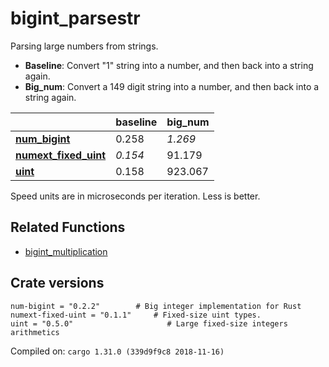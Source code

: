 # bigint_parsestr
Parsing large numbers from strings.

* **Baseline**: Convert "1" string into a number, and then back into a string again.
* **Big_num**: Convert a 149 digit string into a number, and then back into a string again.

| | baseline | big_num |
| --- | --- | --- |
| **[num_bigint](https://crates.io/crates/num_bigint)** | 0.258 | *1.269* |
| **[numext_fixed_uint](https://crates.io/crates/numext_fixed_uint)** | *0.154* | 91.179 |
| **[uint](https://crates.io/crates/uint)** | 0.158 | 923.067 |

Speed units are in microseconds per iteration. Less is better.

## Related Functions

* [bigint_multiplication](../bigint_multiplication)

## Crate versions

    num-bigint = "0.2.2"        # Big integer implementation for Rust
    numext-fixed-uint = "0.1.1"     # Fixed-size uint types.
    uint = "0.5.0"                     # Large fixed-size integers arithmetics

Compiled on: `cargo 1.31.0 (339d9f9c8 2018-11-16)`